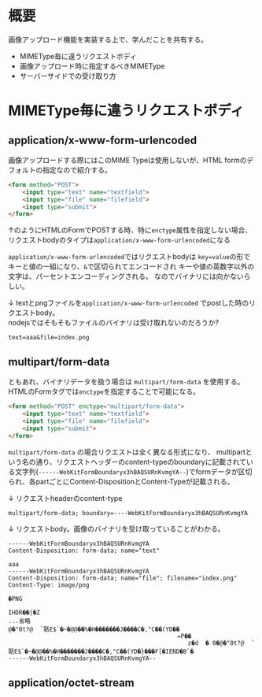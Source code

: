 #  概要

画像アップロード機能を実装する上で、学んだことを共有する。
* MIMEType毎に違うリクエストボディ
* 画像アップロード時に指定するべきMIMEType
* サーバーサイドでの受け取り方


# MIMEType毎に違うリクエストボディ

## application/x-www-form-urlencoded

画像アップロードする際にはこのMIME Typeは使用しないが、HTML formのデフォルトの指定なので紹介する。

``` html
<form method="POST">
    <input type="text" name="textfield">
    <input type="file" name="filefield">
    <input type="submit">
</form>
```
↑のようにHTMLのFormでPOSTする時、特に`enctype`属性を指定しない場合、
リクエストbodyのタイプは`application/x-www-form-urlencoded`になる

`application/x-www-form-urlencoded`ではリクエストbodyは 
`key=value`の形でキーと値の一組になり、`&`で区切られてエンコードされ
キーや値の英数字以外の文字は、パーセントエンコーディングされる。
なのでバイナリには向かないらしい。

↓ textとpngファイルを`application/x-www-form-urlencoded` でpostした時のリクエストbody。  
nodejsではそもそもファイルのバイナリは受け取れないのだろうか?

```
text=aaa&file=index.png
```

## multipart/form-data

ともあれ、バイナリデータを扱う場合は `multipart/form-data` を使用する。
HTMLのFormタグでは`enctype`を指定することで可能になる。

```html
<form method="POST" enctype="multipart/form-data">
    <input type="text" name="textfield">
    <input type="file" name="filefield">
    <input type="submit">
</form>
```

`multipart/form-data` の場合リクエストは全く異なる形式になり、
multipartという名の通り、リクエストヘッダーのcontent-typeのboundaryに記載されている文字列(`------WebKitFormBoundaryx3hBAQSURnKvmgYA--`)でformデータが区切られ、各partごとにContent-DispositionとContent-Typeが記載される。

↓ リクエストheaderのcontent-type
```html
multipart/form-data; boundary=----WebKitFormBoundaryx3hBAQSURnKvmgYA
```

↓ リクエストbody。画像のバイナリを受け取っていることがわかる。
```
------WebKitFormBoundaryx3hBAQSURnKvmgYA
Content-Disposition: form-data; name="text"

aaa
------WebKitFormBoundaryx3hBAQSURnKvmgYA
Content-Disposition: form-data; name="file"; filename="index.png"
Content-Type: image/png

�PNG

IHDR��|�Z
...省略
@�"0t?@  `聒E$`�~�@@��%�H�������J����C�,"C��(YD��
                                                =P��
                                                   z�d  � 0�@�"0t?@  `聒E$`�~�@@��%�H�������J����C�,"C��(YD�}���F[�IEND�B`�
------WebKitFormBoundaryx3hBAQSURnKvmgYA--

```

## application/octet-stream
